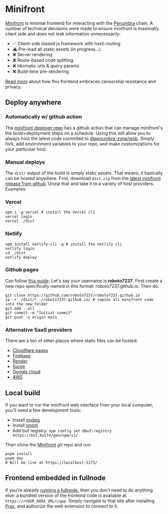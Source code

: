 # Minifront

[Minifront] is minimal frontend for interacting with the [Penumbra] chain.
A number of technical decisions were made to ensure minifront is maximally client side and does not leak
information unnecessarily:

- ✅ Client-side biased js framework with hash routing
- ⚠ Pre-load all static assets  (in progress...)
- ❌ Server rendering
- ❌ Route-based code splitting
- ❌ Idiomatic urls & query params
- ❌ Build-time pre-rendering

[Read more](https://x.com/grod220/status/1760217326245285923) about how this frontend embraces censorship resistance and
privacy.

## Deploy anywhere

### Automatically w/ github action

The [minifront deployer repo](https://github.com/penumbra-zone/minifront-deployer) has a github action
that can manage minifront's the build+deployment steps on a schedule. Using this will allow you to
always host the latest code commited to [@penumbra-zone/web](https://github.com/penumbra-zone/web).
Simply fork, add environment variables to your repo, and make customizations for your particular host.

### Manual deploys

The `dist/` output of the build is simply static assets. That means, it basically can be hosted anywhere.
First, download `dist.zip` from
the [latest minifront release from github](https://github.com/penumbra-zone/web/releases?q=minifront&expanded=true).
Unzip that and take it to a variety of host providers. Examples:

### Vercel

```shell
npm i -g vercel # install the Vercel cli
vercel login
vercel ./dist
```

### Netlify

```shell
npm install netlify-cli -g # install the netlify cli
netlify login
cd ./dist
netlify deploy
```

### Github pages

Can follow [this guide](https://pages.github.com/).
Let's say your username is **roboto7237**.
First create a new repo specifically named in this format: roboto7237.github.io. Then do:

```shell
git clone https://github.com/roboto7237/roboto7237.github.io
cp -r ./dist/* ./roboto7237.github.io/ # copies all minifront code into the new folder
git add --all
git commit -m "Initial commit"
git push -u origin main
```

### Alternative SaaS providers

There are a ton of other places where static files can be hosted:

- [Cloudflare pages](https://pages.cloudflare.com/)
- [Firebase](https://firebase.google.com/docs/hosting)
- [Render](https://render.com/)
- [Surge](https://surge.sh/)
- [Google cloud](https://cloud.google.com/storage/docs/hosting-static-website)
- [AWS](https://docs.aws.amazon.com/AmazonS3/latest/userguide/WebsiteHosting.html)

## Local build

If you want to run the minifront web interface from your local computer, you'll
need a few development tools:

- Install [nodejs](https://nodejs.org/)
- Install [pnpm](https://pnpm.io/installation)
- Add buf registry: `npm config set @buf:registry https://buf.build/gen/npm/v1/`

Then clone the [Minifront] git repo and run:

```shell
pnpm install
pnpm dev
# Will be live at https://localhost:5173/
```

## Frontend embedded in fullnode

If you're already [running a fullnode](./running-node.md), then you don't need to do anything else:
a bundled version of the frontend code is available at `https://<YOUR_NODE_URL>/app`. Simply navigate
to that site after installing [Prax], and authorize the web extension to connect to it.

[Minifront]: https://github.com/penumbra-zone/web/tree/main/apps/minifront

[Prax]: https://chromewebstore.google.com/detail/prax-wallet/lkpmkhpnhknhmibgnmmhdhgdilepfghe

[Penumbra]: https://penumbra.zone
